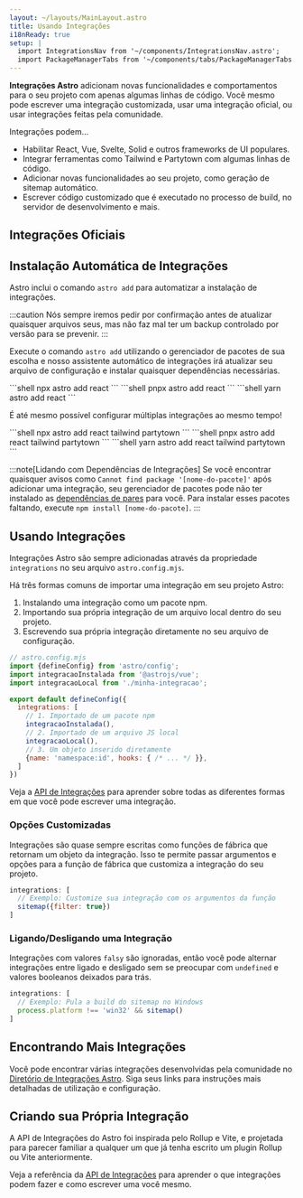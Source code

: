```yaml
---
layout: ~/layouts/MainLayout.astro
title: Usando Integrações
i18nReady: true
setup: |
  import IntegrationsNav from '~/components/IntegrationsNav.astro';
  import PackageManagerTabs from '~/components/tabs/PackageManagerTabs.astro'
---
```


**Integrações Astro** adicionam novas funcionalidades e comportamentos para o seu projeto com apenas algumas linhas de código. Você mesmo pode escrever uma integração customizada, usar uma integração oficial, ou usar integrações feitas pela comunidade.

Integrações podem...

- Habilitar React, Vue, Svelte, Solid e outros frameworks de UI populares.
- Integrar ferramentas como Tailwind e Partytown com algumas linhas de código.
- Adicionar novas funcionalidades ao seu projeto, como geração de sitemap automático.
- Escrever código customizado que é executado no processo de build, no servidor de desenvolvimento e mais.

## Integrações Oficiais

<IntegrationsNav />

## Instalação Automática de Integrações

Astro inclui o comando `astro add` para automatizar a instalação de integrações.

:::caution
Nós sempre iremos pedir por confirmação antes de atualizar quaisquer arquivos seus, mas não faz mal ter um backup controlado por versão para se prevenir.
:::

Execute o comando `astro add` utilizando o gerenciador de pacotes de sua escolha e nosso assistente automático de integrações irá atualizar seu arquivo de configuração e instalar quaisquer dependências necessárias.

<PackageManagerTabs>
  <Fragment slot="npm">
  ```shell
  npx astro add react
  ```
  </Fragment>
  <Fragment slot="pnpm">
  ```shell
  pnpx astro add react
  ```
  </Fragment>
  <Fragment slot="yarn">
  ```shell
  yarn astro add react
  ```
  </Fragment>
</PackageManagerTabs>

É até mesmo possível configurar múltiplas integrações ao mesmo tempo!

<PackageManagerTabs>
  <Fragment slot="npm">
  ```shell
  npx astro add react tailwind partytown
  ```
  </Fragment>
  <Fragment slot="pnpm">
  ```shell
  pnpx astro add react tailwind partytown
  ```
  </Fragment>
  <Fragment slot="yarn">
  ```shell
  yarn astro add react tailwind partytown
  ```
  </Fragment>
</PackageManagerTabs>

:::note[Lidando com Dependências de Integrações]
Se você encontrar quaisquer avisos como `Cannot find package '[nome-do-pacote]'` após adicionar uma integração, seu gerenciador de pacotes pode não ter instalado as [dependências de pares](https://nodejs.org/en/blog/npm/peer-dependencies/) para você. Para instalar esses pacotes faltando, execute `npm install [nome-do-pacote]`.
:::

## Usando Integrações

Integrações Astro são sempre adicionadas através da propriedade `integrations` no seu arquivo `astro.config.mjs`.

Há três formas comuns de importar uma integração em seu projeto Astro:
1. Instalando uma integração como um pacote npm.
2. Importando sua própria integração de um arquivo local dentro do seu projeto.
3. Escrevendo sua própria integração diretamente no seu arquivo de configuração.

```js
// astro.config.mjs
import {defineConfig} from 'astro/config';
import integracaoInstalada from '@astrojs/vue';
import integracaoLocal from './minha-integracao';

export default defineConfig({
  integrations: [
    // 1. Importado de um pacote npm
    integracaoInstalada(), 
    // 2. Importado de um arquivo JS local
    integracaoLocal(),
    // 3. Um objeto inserido diretamente
    {name: 'namespace:id', hooks: { /* ... */ }},
  ]
})
```

Veja a [API de Integrações](/pt-br/reference/integrations-reference/) para aprender sobre todas as diferentes formas em que você pode escrever uma integração.

### Opções Customizadas

Integrações são quase sempre escritas como funções de fábrica que retornam um objeto da integração. Isso te permite passar argumentos e opções para a função de fábrica que customiza a integração do seu projeto.

```js
integrations: [
  // Exemplo: Customize sua integração com os argumentos da função
  sitemap({filter: true})
]
```

### Ligando/Desligando uma Integração

Integrações com valores `falsy` são ignoradas, então você pode alternar integrações entre ligado e desligado sem se preocupar com `undefined` e valores booleanos deixados para trás.

```js
integrations: [
  // Exemplo: Pula a build do sitemap no Windows
  process.platform !== 'win32' && sitemap()
]
```

## Encontrando Mais Integrações

Você pode encontrar várias integrações desenvolvidas pela comunidade no [Diretório de Integrações Astro](https://astro.build/integrations/). Siga seus links para instruções mais detalhadas de utilização e configuração.

## Criando sua Própria Integração

A API de Integrações do Astro foi inspirada pelo Rollup e Vite, e projetada para parecer familiar a qualquer um que já tenha escrito um plugin Rollup ou Vite anteriormente.

Veja a referência da [API de Integrações](/pt-br/reference/integrations-reference/) para aprender o que integrações podem fazer e como escrever uma você mesmo.

